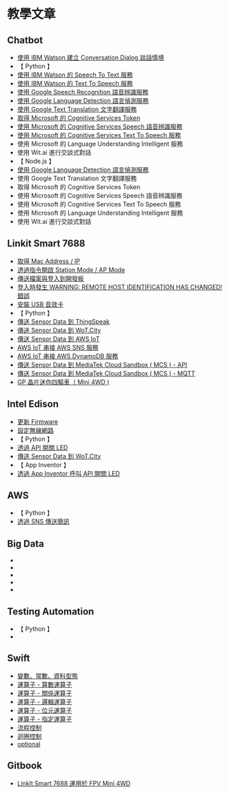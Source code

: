 # 教學文章

## Chatbot               
* [使用 IBM Watson 建立 Conversation Dialog 談話情境](http://oranwind.org/-ibm-bluemix-watson-jian-li-conversation-dialog/)
* 【 Python 】
 * [使用 IBM Watson 的 Speech To Text 服務](http://oranwind.org/-linkit-smart-7688-shi-yong-ibm-watson-de-speech-to-text-fu-wu/)
 * [使用 IBM Watson 的 Text To Speech 服務](http://oranwind.org/-linkit-smart-7688-shi-yong-ibm-watson-de-text-to-speech-fu-wu/)
 * [使用 Google Speech Recognition 語音辨識服務](http://oranwind.org/-linkit-smart-7688-shi-yong-google-speech-recognition-fu-wu/)
 * [使用 Google Language Detection 語言偵測服務](http://oranwind.org/-robot-shi-yong-google-language-detection-yu-yan-zhen-ce-fu-wu/)
 * [使用 Google Text Translation 文字翻譯服務](http://oranwind.org/-linkit-smart-7688-shi-yong-google-text-translation-wen-zi-fan-yi-fu-wu/)
 * [取得 Microsoft 的 Cognitive Services Token](http://oranwind.org/-linkit-smart-7688-shi-yong-microsoft-bing-de-cognitive-services-token-api/)
 * [使用 Microsoft 的 Cognitive Services Speech 語音辨識服務](http://oranwind.org/-linkit-smart-7688-shi-yong-microsoft-bing-de-cognitive-services-speech-yu-yin-bian-shi-fu-wu/)
 * [使用 Microsoft 的 Cognitive Services Text To Speech 服務](http://oranwind.org/-linkit-smart-7688-shi-yong-microsoft-bing-de-cognitive-services-text-to-speech-fu-wu/)
 * 使用 Microsoft 的 Language Understanding Intelligent 服務
 * 使用 Wit.ai 進行交談式對話
* 【 Node.js 】
 * [使用 Google Language Detection 語言偵測服務](http://oranwind.org/-google-cloud-tou-guo-node-js-shi-yong-google-language-detection-yu-yan-zhen-ce-fu-wu/)
 * 使用 Google Text Translation 文字翻譯服務
 * 取得 Microsoft 的 Cognitive Services Token
 * 使用 Microsoft 的 Cognitive Services Speech 語音辨識服務
 * 使用 Microsoft 的 Cognitive Services Text To Speech 服務
 * 使用 Microsoft 的 Language Understanding Intelligent 服務
 * 使用 Wit.ai 進行交談式對話

## Linkit Smart 7688
* [取得 Mac Address / IP](http://oranwind.org/qu-de-mac-address-ip/)
* [透過指令開啟 Station Mode / AP Mode](http://oranwind.org/-linkit-smart-7688/)
* [傳送檔案與登入到開發板](http://oranwind.org/-linkit/)
* [登入時發生 WARNING: REMOTE HOST IDENTIFICATION HAS CHANGED! 錯誤](http://oranwind.org/-linkit-smart-7688-deng-ru-shi-fa-sheng-warning-remote-host-identification-has-changed-cuo-wu/)
* [安裝 USB 音效卡](http://oranwind.org/-linkit-smart-7688-an-zhuang-usb-yin-xiao-qia/)
* 【 Python 】
 * [傳送 Sensor Data 到 ThingSpeak](http://oranwind.org/-linkit-smart-7688-chuan-song-sensor-data-dao-thingspeak/)
 * [傳送 Sensor Data 到 WoT.City](http://oranwind.org/-linkit-smart-7688-chuan-song-sensor-data-dao-thingspeak-2/)
 * [傳送 Sensor Data 到 AWS IoT](http://oranwind.org/-linkit-smart-7688-chuan-song-sensor-data-dao-aws-iot/)
 * [AWS IoT 串接 AWS SNS 服務](http://oranwind.org/-linkit-smart-7688-chuan-song-sensor-data-dao-aws-iot-2/)
 * [AWS IoT 串接 AWS DynamoDB 服務](http://oranwind.org/-linkit-smart-7688-aws-iot-chuan-jie-aws-dynamodb-fu-wu/)
 * [傳送 Sensor Data 到 MediaTek Cloud Sandbox ( MCS ) - API](http://oranwind.org/-linkit-smart-7688-chuan-song-sensor-data-dao-mediatek-cloud-sandbox-mcs/)
 * [傳送 Sensor Data 到 MediaTek Cloud Sandbox ( MCS ) - MQTT](http://oranwind.org/-linkit-smart-7688-chuan-song-sensor-data-dao-mediatek-cloud-sandbox-mcs-mqtt/)
 * [GP 晶片迷你四驅車（ Mini 4WD )](http://oranwind.org/un/)

## Intel Edison 
* [更新 Firmware](http://oranwind.org/-intel-edison-geng-xin-firmware/)
* [設定無線網路](http://oranwind.org/-intel-edison-she-ding-wu-xian-wang-lu/)
* 【 Python 】
 * [透過 API 開關 LED](http://oranwind.org/-intel-edison-tou-guo-api-kai-guan-led/)
 * [傳送 Sensor Data 到 WoT.City](http://oranwind.org/-intel-edison-chuan-song-sensor-data-dao-wot-city/)
* 【 App Inventor 】
 * [透過 App Inventor 呼叫 API 開關 LED](http://oranwind.org/-intel-edison-tou-guo-api-kai-guan-led-2/)

## AWS
* 【 Python 】
 * [透過 SNS 傳送簡訊](http://oranwind.org/-aws-tou-guo-sms-chuan-song-jian-xun/)

## Big Data
* []()
* []()
* []()
* []()
* []()

## Testing Automation
* 【 Python 】
 * []()

## Swift
* [變數、常數、資料型態](http://oranwind.org/-ios-bian-shu-chang-shu-zi-liao-xing-tai/)
* [運算子 - 算數運算子](http://oranwind.org/-swift-yun-suan-zi/)
* [運算子 - 關係運算子](http://oranwind.org/-swift-yun-suan-zi-suan-shu-yun-suan-zi/)
* [運算子 - 邏輯運算子](http://oranwind.org/-swift-yun-suan-zi-luo-ji-yun-suan-zi/)
* [運算子 - 位元運算子](http://oranwind.org/-swift-yun-suan-zi-suan-shu-yun-suan-zi-2/)
* [運算子 - 指定運算子](http://oranwind.org/-swift-yun-suan-zi-suan-shu-yun-suan-zi-3/)
* [流程控制](http://oranwind.org/-swift-fen-zhi/)
* [迴圈控制](http://oranwind.org/-swift-hui-quan/)
* [optional](http://oranwind.org/-swift-optional/)

## Gitbook
* [LinkIt Smart 7688 運用於 FPV Mini 4WD](https://www.gitbook.com/book/makeeio/linkit-smart-mini4wd/details)
